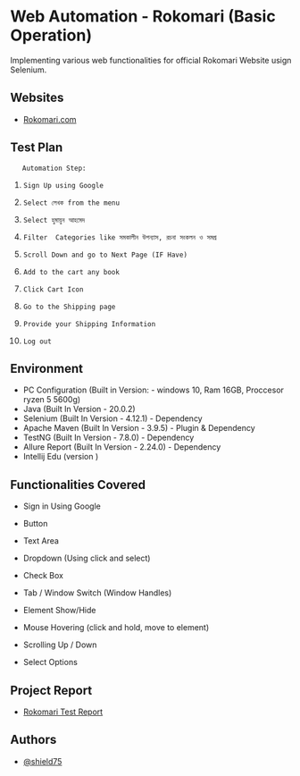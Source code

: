 
# Web Automation -  Rokomari (Basic Operation)
Implementing various web functionalities for official Rokomari Website usign Selenium.



## Websites

 - [Rokomari.com](https://www.rokomari.com/)


## Test Plan

       Automation Step:
1.     Sign Up using Google
2.     Select লেখক from the menu
3.     Select হুমায়ুন আহমেদ
4.     Filter  Categories like সমকালীন উপন্যাস, রচনা সংকলন ও সমগ্র
5.     Scroll Down and go to Next Page (IF Have)
6.     Add to the cart any book
7.     Click Cart Icon
8.     Go to the Shipping page
9.     Provide your Shipping Information
10.     Log out




## Environment

- PC Configuration (Built in Version: - windows 10, Ram 16GB, Proccesor ryzen 5 5600g)
- Java (Built In Version - 20.0.2) 
- Selenium (Built In Version - 4.12.1) - Dependency
- Apache Maven (Built In Version - 3.9.5) - Plugin & Dependency
- TestNG (Built In Version - 7.8.0) - Dependency
- Allure Report (Built In Version - 2.24.0) - Dependency
- Intellij Edu (version )
    
## Functionalities Covered

- Sign in Using Google

- Button

- Text Area

- Dropdown (Using click and select)

- Check Box

- Tab / Window Switch (Window Handles)

- Element Show/Hide

- Mouse Hovering (click and hold, move to element)

- Scrolling Up / Down 

- Select Options
## Project Report

- [Rokomari Test Report](https://rokomaritestreport.000webhostapp.com/)





## Authors

- [@shield75](https://github.com/shield75)

